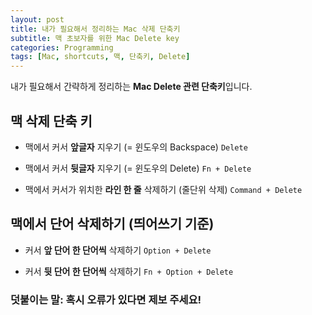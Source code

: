 ```yaml
---
layout: post
title: 내가 필요해서 정리하는 Mac 삭제 단축키
subtitle: 맥 초보자를 위한 Mac Delete key
categories: Programming
tags: [Mac, shortcuts, 맥, 단축키, Delete]
---
```



내가 필요해서 간략하게 정리하는 **Mac Delete 관련 단축키**입니다.
   
  
## 맥 삭제 단축 키 
  
- 맥에서 커서 **앞글자** 지우기 (= 윈도우의 Backspace)
`Delete`
  
  
- 맥에서 커서 **뒷글자** 지우기 (= 윈도우의 Delete)
`Fn + Delete`
  
  
- 맥에서 커서가 위치한 **라인 한 줄** 삭제하기 (줄단위 삭제)
`Command + Delete`
  
  
  
## 맥에서 단어 삭제하기 (띄어쓰기 기준)
  
- 커서 **앞 단어 한 단어씩** 삭제하기
`Option + Delete`
  
  
- 커서 **뒷 단어 한 단어씩** 삭제하기
`Fn + Option + Delete`
  
   
      
### 덧붙이는 말: 혹시 오류가 있다면 제보 주세요!

  